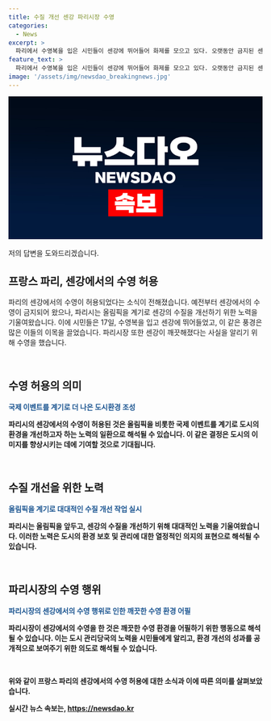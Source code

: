 ```yaml
---
title: 수질 개선 센강 파리시장 수영
categories:
  - News
excerpt: >
  파리에서 수영복을 입은 시민들이 센강에 뛰어들어 화제를 모으고 있다. 오랫동안 금지된 센강에서의 수영이 가능해지면서 파리시는 수질 개선에 주력했음을 보여주고 있다. 파리시장 역시 센강에서 수영을 통해 깨끗해진 수질을 알리고 있다. 이번 변화가 파리의 랜드마크를 더욱 매력적으로 만들고 있다.
feature_text: >
  파리에서 수영복을 입은 시민들이 센강에 뛰어들어 화제를 모으고 있다. 오랫동안 금지된 센강에서의 수영이 가능해지면서 파리시는 수질 개선에 주력했음을 보여주고 있다. 파리시장 역시 센강에서 수영을 통해 깨끗해진 수질을 알리고 있다. 이번 변화가 파리의 랜드마크를 더욱 매력적으로 만들고 있다.
image: '/assets/img/newsdao_breakingnews.jpg'
---
```


<p><img src="/assets/img/newsdao_breakingnews.jpg" alt="cryptoinkorea 속보" /></p>

<p>저의 답변을 도와드리겠습니다. </p>

<h2 data-ke-size="size26">프랑스 파리, 센강에서의 수영 허용</h2>

<p>파리의 센강에서의 수영이 허용되었다는 소식이 전해졌습니다. 예전부터 센강에서의 수영이 금지되어 왔으나, 파리시는 올림픽을 계기로 센강의 수질을 개선하기 위한 노력을 기울여왔습니다. 이에 시민들은 17일, 수영복을 입고 센강에 뛰어들었고, 이 같은 풍경은 많은 이들의 이목을 끌었습니다. 파리시장 또한 센강이 깨끗해졌다는 사실을 알리기 위해 수영을 했습니다.</p>

<p data-ke-size="size16">&nbsp;</p>

<h2 data-ke-size="size24">수영 허용의 의미</h2>

<p><b><span style="color: #1a5490;">국제 이벤트를 계기로 더 나은 도시환경 조성</span><b></p>

<p>파리시의 센강에서의 수영이 허용된 것은 올림픽을 비롯한 국제 이벤트를 계기로 도시의 환경을 개선하고자 하는 노력의 일환으로 해석될 수 있습니다. 이 같은 결정은 도시의 이미지를 향상시키는 데에 기여할 것으로 기대됩니다.</p>

<p data-ke-size="size16">&nbsp;</p>

<h2 data-ke-size="size24">수질 개선을 위한 노력</h2>

<p><b><span style="color: #1a5490;">올림픽을 계기로 대대적인 수질 개선 작업 실시</span><b></p>

<p>파리시는 올림픽을 앞두고, 센강의 수질을 개선하기 위해 대대적인 노력을 기울여왔습니다. 이러한 노력은 도시의 환경 보호 및 관리에 대한 열정적인 의지의 표현으로 해석될 수 있습니다.</p>

<p data-ke-size="size16">&nbsp;</p>

<h2 data-ke-size="size24">파리시장의 수영 행위</h2>

<p><b><span style="color: #1a5490;">파리시장의 센강에서의 수영 행위로 인한 깨끗한 수영 환경 어필</span><b></p>

<p>파리시장이 센강에서의 수영을 한 것은 깨끗한 수영 환경을 어필하기 위한 행동으로 해석될 수 있습니다. 이는 도시 관리당국의 노력을 시민들에게 알리고, 환경 개선의 성과를 공개적으로 보여주기 위한 의도로 해석될 수 있습니다.</p>

<p data-ke-size="size16">&nbsp;</p>

<p>위와 같이 프랑스 파리의 센강에서의 수영 허용에 대한 소식과 이에 따른 의미를 살펴보았습니다.</p>
실시간 뉴스 속보는, <a href="https://newsdao.kr" rel="dofollow">https://newsdao.kr</a>


